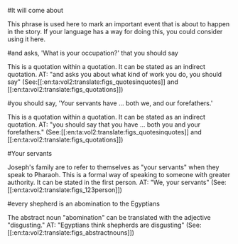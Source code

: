 #It will come about

This phrase is used here to mark an important event that is about to happen in the story. If your language has a way for doing this, you could consider using it here.

#and asks, 'What is your occupation?' that you should say

This is a quotation within a quotation. It can be stated as an indirect quotation. AT: "and asks you about what kind of work you do, you should say" (See:[[:en:ta:vol2:translate:figs_quotesinquotes]] and [[:en:ta:vol2:translate:figs_quotations]])

#you should say, 'Your servants have ... both we, and our forefathers.'

This is a quotation within a quotation. It can be stated as an indirect quotation. AT: "you should say that you have ... both you and your forefathers." (See:[[:en:ta:vol2:translate:figs_quotesinquotes]] and [[:en:ta:vol2:translate:figs_quotations]])

#Your servants

Joseph's family are to refer to themselves as "your servants" when they speak to Pharaoh. This is a formal way of speaking to someone with greater authority. It can be stated in the first person. AT: "We, your servants" (See: [[:en:ta:vol2:translate:figs_123person]])

#every shepherd is an abomination to the Egyptians

The abstract noun "abomination" can be translated with the adjective "disgusting." AT: "Egyptians think shepherds are disgusting" (See: [[:en:ta:vol2:translate:figs_abstractnouns]])